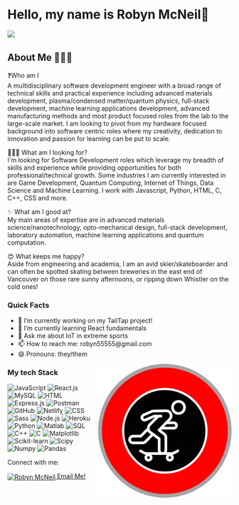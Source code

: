 
<!--
**mcneilr2/mcneilr2** is a ✨ _special_ ✨ repository because its `README.md` (this file) appears on your GitHub profile.

Here are some ideas to get you started:

- 🔭 I’m currently working on ...
- 🌱 I’m currently learning ...
- 👯 I’m looking to collaborate on ...
- 🤔 I’m looking for help with ...
- 💬 Ask me about ...
- 📫 How to reach me: ...
- 😄 Pronouns: ...
- ⚡ Fun fact: ...
-->

<h1>Hello, my name is Robyn McNeil👋 </h1>

![](https://github.com/halfrost/halfrost/blob/master/icons/header_.png)

<h2>About Me 🙋🏼‍♂️</h2>
❓Who am I</br>
A multidisciplinary software development engineer with a broad range of technical skills and practical experience including advanced materials development, plasma/condensed matter/quantum physics, full-stack development, machine learning applications development, advanced manufacturing methods and most product focused roles from the lab to the large-scale market. I am looking to pivot from my hardware focused background into software centric roles where my creativity, dedication to innovation and passion for learning can be put to scale.

🧑🏼‍💻 What am I looking for? </br>
I'm looking for Software Development roles which leverage my breadth of skills and experience while providing opportunities for both professional/technical growth. Some industries I am currently interested in are Game Development, Quantum Computing, Internet of Things, Data Science and Machine Learning. I work with Javascript, Python, HTML, C, C++, CSS and more.

✨ What am I good at?</br>
My main areas of expertise are in advanced materials science/nanotechnology, opto-mechanical design, full-stack development, laboratory automation, machine learning applications and quantum computation.

😍 What keeps me happy?</br>
Aside from engineering and academia, I am an avid skier/skateboarder and can often be spotted skating between breweries in the east end of Vancouver on those rare sunny afternoons, or ripping down Whistler on the cold ones!

<h3>Quick Facts</h3>
<ul>
  <li>
    🔭 I’m currently working on my TailTap project!
  </li>
    <li>
🌱 I’m currently learning React fundamentals
  </li>
      <li>
💬 Ask me about IoT in extreme sports
  </li>
      <li>
📫 How to reach me: robyn55555@gmail.com
  </li>
      <li>
😄 Pronouns: they/them
  </li>
</ul>


<p><img align="right" src="gif.gif" width="300" border="none" alt="robyn-mcneil" />
</p>
<h3>My tech Stack</h3>
<p align="left">
  <a><img alt="JavaScript" src="https://img.shields.io/badge/JavaScript-%23F7DF1E.svg?logo=javascript&logoColor=black"></a>
  <a><img alt="React.js" src="https://img.shields.io/badge/React-%2320232A.svg?logo=react&logoColor=%2361DAFB"></a>
  <a><img alt="MySQL" src="https://img.shields.io/badge/MySQL-%23013243.svg?logo=mysql&logoColor=white"></a>
  <a><img alt="HTML" src="https://img.shields.io/badge/HTML-%23E34F26.svg?logo=html5&logoColor=white"></a>
  <a><img alt="Express.js" src="https://img.shields.io/badge/Express.js-%23000000.svg?logo=express&logoColor=white"></a>
  <a><img alt="Postman" src="https://img.shields.io/badge/Postman-%23FF6C37.svg?logo=postman&logoColor=white"></a>
  <a><img alt="GitHub" src="https://img.shields.io/badge/GitHub-%23181717.svg?logo=github&logoColor=white"></a>
  <a><img alt="Netlify" src="https://img.shields.io/badge/Netlify-%2300C7B7.svg?logo=netlify&logoColor=white"></a>
  <a><img alt="CSS" src="https://img.shields.io/badge/CSS-%231572B6.svg?logo=css3&logoColor=white"></a>
  <a><img alt="Sass" src="https://img.shields.io/badge/Sass-%23CC6699.svg?logo=sass&logoColor=white"></a>
  <a><img alt="Node.js" src="https://img.shields.io/badge/Node.js-%23339933.svg?logo=nodedotjs&logoColor=white"></a>
  <a><img alt="Heroku" src="https://img.shields.io/badge/Heroku-%23430098.svg?logo=heroku&logoColor=white"></a>
  <a><img alt="Python" src="https://img.shields.io/badge/Python-%2314354C.svg?logo=python&logoColor=white"></a>
  <a><img alt="Matlab" src="https://img.shields.io/badge/Matlab-blue?logo=matlab&logoColor=white"></a>
  <a><img alt="SQL" src="https://img.shields.io/badge/SQL-green?logo=microsoftsqlserver&logoColor=white"></a>
  <a><img alt="C++" src="https://img.shields.io/badge/C++-%2300599C.svg?logo=cplusplus&logoColor=white"></a>
  <a><img alt="C" src="https://img.shields.io/badge/C-%2300599C.svg?logo=c&logoColor=white"></a>
  <a><img alt="Matplotlib" src="https://img.shields.io/badge/Matplotlib-orange?logo=python&logoColor=white"></a>
  <a><img alt="Scikit-learn" src="https://img.shields.io/badge/Scikit--learn-%23F7931E.svg?logo=scikitlearn&logoColor=white"></a>
  <a><img alt="Scipy" src="https://img.shields.io/badge/Scipy-blue?logo=scipy&logoColor=white"></a>
  <a><img alt="Numpy" src="https://img.shields.io/badge/Numpy-%23013243.svg?logo=numpy&logoColor=white"></a>
  <a><img alt="Pandas" src="https://img.shields.io/badge/Pandas-%23150458.svg?logo=pandas&logoColor=white"></a>
</p>

Connect with me:
<p align="left"> 
  <a href="https://www.linkedin.com/in/mcneilrobyn/" target="blank">
    <img align="center" src="https://raw.githubusercontent.com/rahuldkjain/github-profile-readme-generator/master/src/images/icons/Social/linked-in-alt.svg" alt="Robyn McNeil" height="30" width="40" />
  </a> 
  <a href="mailto:robyn55555@gmail.com" border="2ps solid white">Email Me!</a>
</p>
<!-- <p align="center"> 
  <img height="50%" width="auto" src ="https://github-readme-stats.vercel.app/api?username=mcneilr2&show_icons=true&count_private=true&theme=darcula&hide_border=true&hide=issues,contribs&bg_color=00000000"> 
</p> -->


